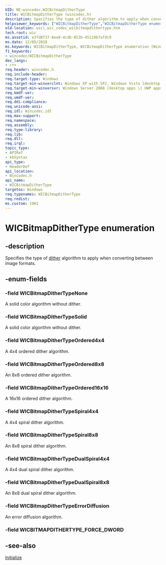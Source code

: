```yaml
---
UID: NE:wincodec.WICBitmapDitherType
title: WICBitmapDitherType (wincodec.h)
description: Specifies the type of dither algorithm to apply when converting between image formats.
helpviewer_keywords: ["WICBitmapDitherType","WICBitmapDitherType enumeration [Windows Imaging Component]","WICBitmapDitherTypeDualSpiral4x4","WICBitmapDitherTypeDualSpiral8x8","WICBitmapDitherTypeErrorDiffusion","WICBitmapDitherTypeNone","WICBitmapDitherTypeOrdered16x16","WICBitmapDitherTypeOrdered4x4","WICBitmapDitherTypeOrdered8x8","WICBitmapDitherTypeSolid","WICBitmapDitherTypeSpiral4x4","WICBitmapDitherTypeSpiral8x8","_wic_codec_wicbitmapdithertype","wic._wic_codec_wicbitmapdithertype","wincodec/WICBitmapDitherType","wincodec/WICBitmapDitherTypeDualSpiral4x4","wincodec/WICBitmapDitherTypeDualSpiral8x8","wincodec/WICBitmapDitherTypeErrorDiffusion","wincodec/WICBitmapDitherTypeNone","wincodec/WICBitmapDitherTypeOrdered16x16","wincodec/WICBitmapDitherTypeOrdered4x4","wincodec/WICBitmapDitherTypeOrdered8x8","wincodec/WICBitmapDitherTypeSolid","wincodec/WICBitmapDitherTypeSpiral4x4","wincodec/WICBitmapDitherTypeSpiral8x8"]
old-location: wic\_wic_codec_wicbitmapdithertype.htm
tech.root: wic
ms.assetid: e3fd8f37-8ea9-4cdb-853b-d5119b7afdc9
ms.date: 12/05/2018
ms.keywords: WICBitmapDitherType, WICBitmapDitherType enumeration [Windows Imaging Component], WICBitmapDitherTypeDualSpiral4x4, WICBitmapDitherTypeDualSpiral8x8, WICBitmapDitherTypeErrorDiffusion, WICBitmapDitherTypeNone, WICBitmapDitherTypeOrdered16x16, WICBitmapDitherTypeOrdered4x4, WICBitmapDitherTypeOrdered8x8, WICBitmapDitherTypeSolid, WICBitmapDitherTypeSpiral4x4, WICBitmapDitherTypeSpiral8x8, _wic_codec_wicbitmapdithertype, wic._wic_codec_wicbitmapdithertype, wincodec/WICBitmapDitherType, wincodec/WICBitmapDitherTypeDualSpiral4x4, wincodec/WICBitmapDitherTypeDualSpiral8x8, wincodec/WICBitmapDitherTypeErrorDiffusion, wincodec/WICBitmapDitherTypeNone, wincodec/WICBitmapDitherTypeOrdered16x16, wincodec/WICBitmapDitherTypeOrdered4x4, wincodec/WICBitmapDitherTypeOrdered8x8, wincodec/WICBitmapDitherTypeSolid, wincodec/WICBitmapDitherTypeSpiral4x4, wincodec/WICBitmapDitherTypeSpiral8x8
f1_keywords:
- wincodec/WICBitmapDitherType
dev_langs:
- c++
req.header: wincodec.h
req.include-header: 
req.target-type: Windows
req.target-min-winverclnt: Windows XP with SP2, Windows Vista [desktop apps \| UWP apps]
req.target-min-winversvr: Windows Server 2008 [desktop apps \| UWP apps]
req.kmdf-ver: 
req.umdf-ver: 
req.ddi-compliance: 
req.unicode-ansi: 
req.idl: Wincodec.idl
req.max-support: 
req.namespace: 
req.assembly: 
req.type-library: 
req.lib: 
req.dll: 
req.irql: 
topic_type:
- APIRef
- kbSyntax
api_type:
- HeaderDef
api_location:
- Wincodec.h
api_name:
- WICBitmapDitherType
targetos: Windows
req.typenames: WICBitmapDitherType
req.redist: 
ms.custom: 19H1
---
```


# WICBitmapDitherType enumeration


## -description


Specifies the type of <a href="https://docs.microsoft.com/">dither</a> algorithm to apply when converting between image formats.


## -enum-fields




### -field WICBitmapDitherTypeNone

A solid color algorithm without dither.


### -field WICBitmapDitherTypeSolid

A solid color algorithm without dither.


### -field WICBitmapDitherTypeOrdered4x4

A 4x4 ordered dither algorithm. 


### -field WICBitmapDitherTypeOrdered8x8

An 8x8 ordered dither algorithm.


### -field WICBitmapDitherTypeOrdered16x16

A 16x16 ordered dither algorithm.


### -field WICBitmapDitherTypeSpiral4x4

A 4x4 spiral dither algorithm.


### -field WICBitmapDitherTypeSpiral8x8

An 8x8 spiral dither algorithm.


### -field WICBitmapDitherTypeDualSpiral4x4

A 4x4 dual spiral dither algorithm.


### -field WICBitmapDitherTypeDualSpiral8x8

An 8x8 dual spiral dither algorithm.


### -field WICBitmapDitherTypeErrorDiffusion

An error diffusion algorithm.


### -field WICBITMAPDITHERTYPE_FORCE_DWORD




## -see-also




<a href="https://docs.microsoft.com/windows/desktop/api/wincodec/nf-wincodec-iwicformatconverter-initialize">Initialize</a>
 

 

